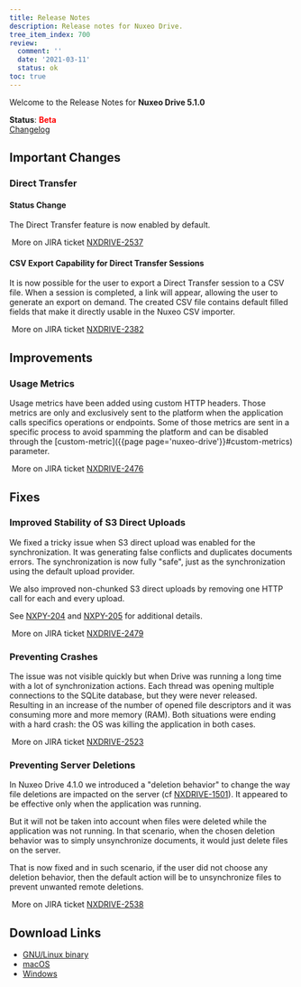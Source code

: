 ```yaml
---
title: Release Notes
description: Release notes for Nuxeo Drive.
tree_item_index: 700
review:
  comment: ''
  date: '2021-03-11'
  status: ok
toc: true
---
```


Welcome to the Release Notes for **Nuxeo Drive 5.1.0**

**Status**: <font color="#ff0000">**Beta**</font> </br>
<i class="fa fa-long-arrow-right" aria-hidden="true"></i> [Changelog](https://github.com/nuxeo/nuxeo-drive/blob/master/docs/changes/5.1.0.md)

## Important Changes

### Direct Transfer

#### Status Change

The Direct Transfer feature is now enabled by default.

<i class="fa fa-long-arrow-right" aria-hidden="true"></i>&nbsp;More on JIRA ticket [NXDRIVE-2537](https://jira.nuxeo.com/browse/NXDRIVE-2537)

#### CSV Export Capability for Direct Transfer Sessions

It is now possible for the user to export a Direct Transfer session to a CSV file. When a session is completed, a link will appear, allowing the user to generate an export on demand.
The created CSV file contains default filled fields that make it directly usable in the Nuxeo CSV importer.

<i class="fa fa-long-arrow-right" aria-hidden="true"></i>&nbsp;More on JIRA ticket [NXDRIVE-2382](https://jira.nuxeo.com/browse/NXDRIVE-2382)

## Improvements

### Usage Metrics

Usage metrics have been added using custom HTTP headers. Those metrics are only and exclusively sent to the platform when the application calls specifics operations or endpoints.
Some of those metrics are sent in a specific process to avoid spamming the platform and can be disabled through the [custom-metric]({{page page='nuxeo-drive'}}#custom-metrics) parameter.

<i class="fa fa-long-arrow-right" aria-hidden="true"></i>&nbsp;More on JIRA ticket [NXDRIVE-2476](https://jira.nuxeo.com/browse/NXDRIVE-2476)

## Fixes

### Improved Stability of S3 Direct Uploads

We fixed a tricky issue when S3 direct upload was enabled for the synchronization. It was generating false conflicts and duplicates documents errors.
The synchronization is now fully "safe", just as the synchronization using the default upload provider.

We also improved non-chunked S3 direct uploads by removing one HTTP call for each and every upload.

See [NXPY-204](https://jira.nuxeo.com/browse/NXPY-204) and [NXPY-205](https://jira.nuxeo.com/browse/NXPY-205) for additional details.

<i class="fa fa-long-arrow-right" aria-hidden="true"></i>&nbsp;More on JIRA ticket [NXDRIVE-2479](https://jira.nuxeo.com/browse/NXDRIVE-2479)

### Preventing Crashes

The issue was not visible quickly but when Drive was running a long time with a lot of synchronization actions. Each thread was opening multiple connections to the SQLite database, but they were never released. Resulting in an increase of the number of opened file descriptors and it was consuming more and more memory (RAM). Both situations were ending with a hard crash: the OS was killing the application in both cases.

<i class="fa fa-long-arrow-right" aria-hidden="true"></i>&nbsp;More on JIRA ticket [NXDRIVE-2523](https://jira.nuxeo.com/browse/NXDRIVE-2523)

### Preventing Server Deletions

In Nuxeo Drive 4.1.0 we introduced a "deletion behavior" to change the way file deletions are impacted on the server (cf [NXDRIVE-1501](https://jira.nuxeo.com/browse/NXDRIVE-1501)). It appeared to be effective only when the application was running.

But it will not be taken into account when files were deleted while the application was not running. In that scenario, when the chosen deletion behavior was to simply unsynchronize documents, it would just delete files on the server.

That is now fixed and in such scenario, if the user did not choose any deletion behavior, then the default action will be to unsynchronize files to prevent unwanted remote deletions.

<i class="fa fa-long-arrow-right" aria-hidden="true"></i>&nbsp;More on JIRA ticket [NXDRIVE-2538](https://jira.nuxeo.com/browse/NXDRIVE-2538)

## Download Links

- [GNU/Linux binary](https://community.nuxeo.com/static/drive-updates/beta/nuxeo-drive-5.1.0-x86_64.AppImage)
- [macOS](https://community.nuxeo.com/static/drive-updates/beta/nuxeo-drive-5.1.0.dmg)
- [Windows](https://community.nuxeo.com/static/drive-updates/beta/nuxeo-drive-5.1.0.exe)
